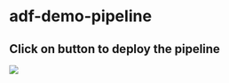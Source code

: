 # adf-demo-pipeline
<h2>Click on button to deploy the pipeline </h2>
<a href="https://portal.azure.com/#create/Microsoft.Template/uri/https%3A%2F%2Fraw.githubusercontent.com%2Fassadullah96%2Fdemo_pipeline_nyc_vehicles%2Fmain%2Fazuredeploy.json" target="_blank">
  <img src="https://aka.ms/deploytoazurebutton"/>
</a>
